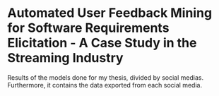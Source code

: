 # Automated User Feedback Mining for Software Requirements Elicitation - A Case Study in the Streaming Industry

Results of the models done for my thesis, divided by social medias. Furthermore, it contains the data exported from each social media.
